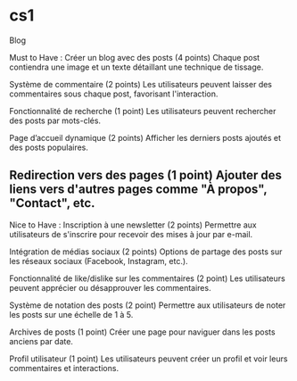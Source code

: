 # cs1
Blog 

Must to Have :
Créer un blog avec des posts (4 points)
Chaque post contiendra une image et un texte détaillant une technique de tissage.

Système de commentaire (2 points)
Les utilisateurs peuvent laisser des commentaires sous chaque post, favorisant l'interaction.

Fonctionnalité de recherche (1 point)
Les utilisateurs peuvent rechercher des posts par mots-clés.

Page d’accueil dynamique (2 points)
Afficher les derniers posts ajoutés et des posts populaires.

Redirection vers des pages (1 point)
Ajouter des liens vers d'autres pages comme "À propos", "Contact", etc.
-----------------------------------------------------------------------------------------------
Nice to Have :
Inscription à une newsletter (2 points)
Permettre aux utilisateurs de s'inscrire pour recevoir des mises à jour par e-mail.

Intégration de médias sociaux (2 points)
Options de partage des posts sur les réseaux sociaux (Facebook, Instagram, etc.).

Fonctionnalité de like/dislike sur les commentaires (2 point)
Les utilisateurs peuvent apprécier ou désapprouver les commentaires.

Système de notation des posts (2 point)
Permettre aux utilisateurs de noter les posts sur une échelle de 1 à 5.

Archives de posts (1 point)
Créer une page pour naviguer dans les posts anciens par date.

Profil utilisateur (1 point)
Les utilisateurs peuvent créer un profil et voir leurs commentaires et interactions.


